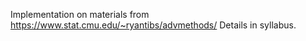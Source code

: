 Implementation on materials from https://www.stat.cmu.edu/~ryantibs/advmethods/
Details in syllabus.
